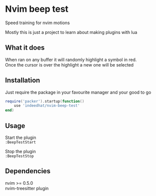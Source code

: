 # Nvim beep test
Speed training for nvim motions

Mostly this is just a project to learn about making plugins with lua

## What it does
When ran on any buffer it will randomly highlight a symbol in red.\
Once the cursor is over the highlight a new one will be selected

## Installation
Just require the package in your favourite manager and your good to go
```lua
require('packer').startup(function()
    use 'indeedhat/nvim-beep-test'
end)
```

## Usage
Start the plugin\
`:BeepTestStart`

Stop the plugin\
`:BeepTestStop`

## Dependencies
nvim >= 0.5.0\
nvim-treesitter plugin
